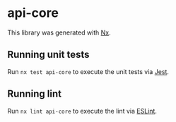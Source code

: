 # api-core

This library was generated with [Nx](https://nx.dev).

## Running unit tests

Run `nx test api-core` to execute the unit tests via [Jest](https://jestjs.io).

## Running lint

Run `nx lint api-core` to execute the lint via [ESLint](https://eslint.org/).
